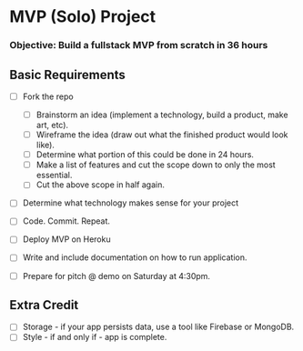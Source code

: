 
# MVP (Solo) Project

### Objective: Build a fullstack MVP from scratch in 36 hours

## Basic Requirements
- [ ] Fork the repo
  - [ ] Brainstorm an idea (implement a technology, build a product, make art, etc).
  - [ ] Wireframe the idea (draw out what the finished product would look like).
  - [ ] Determine what portion of this could be done in 24 hours.
  - [ ] Make a list of features and cut the scope down to only the most essential. 
  - [ ] Cut the above scope in half again.
- [ ] Determine what technology makes sense for your project 
- [ ] Code. Commit. Repeat. 
- [ ] Deploy MVP on Heroku 
- [ ] Write and include documentation on how to run application. 
- [ ] Prepare for pitch @ demo on Saturday at 4:30pm.


## Extra Credit

- [ ] Storage - if your app persists data, use a tool like Firebase or MongoDB. 
- [ ] Style - if and only if - app is complete. 
